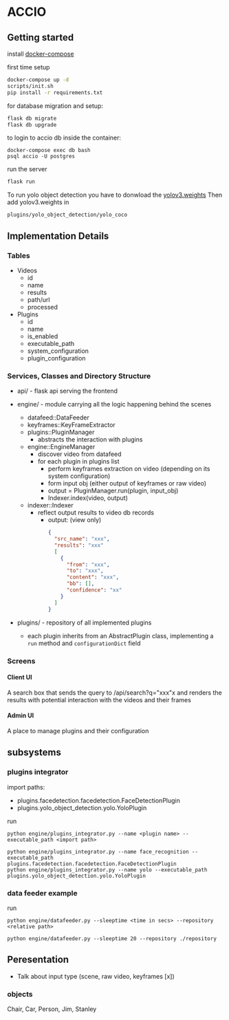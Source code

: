 # ACCIO

## Getting started

install [docker-compose](https://docs.docker.com/compose/install/)

first time setup
```bash
docker-compose up -d
scripts/init.sh
pip install -r requirements.txt
```



for database migration and setup:
```bash
flask db migrate
flask db upgrade
```

to login to accio db inside the container:
```
docker-compose exec db bash
psql accio -U postgres
```

run the server

```bash
flask run
```

To run yolo object detection you have to donwload the [yolov3.weights](https://pjreddie.com/media/files/yolov3.weights)
Then add yolov3.weights in
```
plugins/yolo_object_detection/yolo_coco
```
## Implementation Details

### Tables
- Videos
  - id
  - name
  - results
  - path/url
  - processed
- Plugins
  - id
  - name
  - is_enabled
  - executable_path
  - system_configuration
  - plugin_configuration
  
### Services, Classes and Directory Structure
- api/ - flask api serving the frontend
- engine/ - module carrying all the logic happening behind the scenes
  - datafeed::DataFeeder
  - keyframes::KeyFrameExtractor
  - plugins::PluginManager
    - abstracts the interaction with plugins
  - engine::EngineManager
    - discover video from datafeed
    - for each plugin in plugins list
      - perform keyframes extraction on video (depending on its system configuration)
      - form input obj (either output of keyframes or raw video)
      - output = PluginManager.run(plugin, input_obj)
      - Indexer.index(video, output)
  - indexer::Indexer
    - reflect output results to video db records
      - output: (view only)
        ```json
        {
          "src_name": "xxx",
          "results": "xxx"
          [
            {
              "from": "xxx",
              "to": "xxx",
              "content": "xxx",
              "bb": [],
              "confidence": "xx" 
            }
          ]
        }
        ```

- plugins/ - repository of all implemented plugins
  - each plugin inherits from an AbstractPlugin class, implementing a `run` method and `configurationDict` field



### Screens

#### Client UI
A search box that sends the query to /api/search?q="xxx"x and renders the results with potential interaction with the videos and their frames

#### Admin UI
A place to manage plugins and their configuration


## subsystems
### plugins integrator
import paths:
- plugins.facedetection.facedetection.FaceDetectionPlugin
- plugins.yolo_object_detection.yolo.YoloPlugin

run
```
python engine/plugins_integrator.py --name <plugin name> --executable_path <import path>

python engine/plugins_integrator.py --name face_recognition --executable_path plugins.facedetection.facedetection.FaceDetectionPlugin
python engine/plugins_integrator.py --name yolo --executable_path plugins.yolo_object_detection.yolo.YoloPlugin               
```

### data feeder example
run
```
python engine/datafeeder.py --sleeptime <time in secs> --repository <relative path>

python engine/datafeeder.py --sleeptime 20 --repository ./repository
```


## Peresentation
- Talk about input type (scene, raw video, keyframes [x])


### objects
Chair, Car, Person, Jim, Stanley